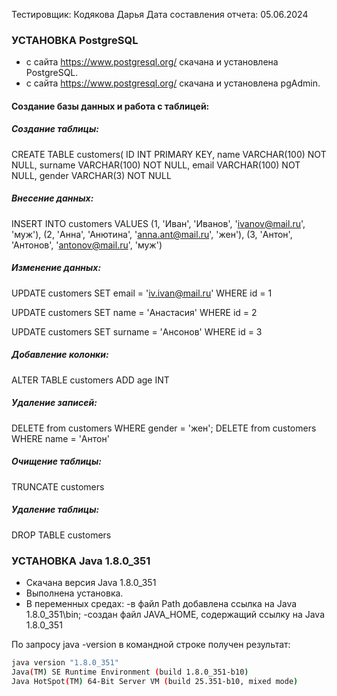 Тестировщик: Кодякова Дарья
Дата составления отчета: 05.06.2024

### УСТАНОВКА PostgreSQL
- с сайта https://www.postgresql.org/ скачана и установлена PostgreSQL.
- с сайта https://www.postgresql.org/ скачана и установлена pgAdmin.

#### Создание базы данных и работа с таблицей:

##### _Создание таблицы:_
CREATE TABLE customers(
ID INT PRIMARY KEY,
name VARCHAR(100) NOT NULL,
surname VARCHAR(100) NOT NULL,
email VARCHAR(100) NOT NULL,
gender VARCHAR(3) NOT NULL

##### _Внесение данных:_
INSERT INTO customers
VALUES
(1, 'Иван', 'Иванов', 'ivanov@mail.ru', 'муж'),
(2, 'Анна', 'Анютина', 'anna.ant@mail.ru', 'жен'),
(3, 'Антон', 'Антонов', 'antonov@mail.ru', 'муж')

##### _Изменение данных:_
UPDATE customers
SET email = 'iv.ivan@mail.ru'
WHERE id = 1

UPDATE customers
SET name = 'Анастасия'
WHERE id = 2

UPDATE customers
SET surname = 'Ансонов'
WHERE id = 3

##### _Добавление колонки:_
ALTER TABLE customers ADD age INT

##### _Удаление записей:_
DELETE from customers WHERE gender = 'жен';
DELETE from customers WHERE name = 'Антон'

##### _Очищение таблицы:_
TRUNCATE customers

##### _Удаление таблицы:_
DROP TABLE customers


### УСТАНОВКА Java 1.8.0_351
- Скачана версия Java 1.8.0_351
- Выполнена установка.
- В переменных средах:
  -в файл Path добавлена ссылка на Java 1.8.0_351\bin;
  -создан файл JAVA_HOME, содержащий ссылку на Java 1.8.0_351

По запросу java -version в командной строке получен результат:
```sh
java version "1.8.0_351"
Java(TM) SE Runtime Environment (build 1.8.0_351-b10)
Java HotSpot(TM) 64-Bit Server VM (build 25.351-b10, mixed mode)
```